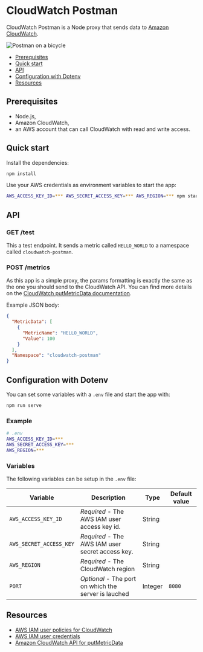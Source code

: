 # CloudWatch Postman

CloudWatch Postman is a Node proxy that sends data to [Amazon
CloudWatch](https://aws.amazon.com/cloudwatch/).

![Postman on a bicycle](https://user-images.githubusercontent.com/548778/57973195-5be7e680-79a5-11e9-9422-a8e59faa8384.gif)

- [Prerequisites](#prerequisites)
- [Quick start](#quick-start)
- [API](#api)
- [Configuration with Dotenv](#configuration-with-dotenv)
- [Resources](#resources)

## Prerequisites

- Node.js,
- Amazon CloudWatch,
- an AWS account that can call CloudWatch with read and write access.

## Quick start

Install the dependencies:

```sh
npm install
```

Use your AWS credentials as environment variables to start the app:

```sh
AWS_ACCESS_KEY_ID=*** AWS_SECRET_ACCESS_KEY=*** AWS_REGION=*** npm start
```

## API

### GET /test

This a test endpoint. It sends a metric called `HELLO_WORLD` to a namespace
called `cloudwatch-postman`.

### POST /metrics

As this app is a simple proxy, the params formatting is exactly the same as the
one you should send to the CloudWatch API. You can find more details on the
[CloudWatch putMetricData
documentation](https://docs.aws.amazon.com/AWSJavaScriptSDK/latest/AWS/CloudWatch.html#putMetricData-property).

Example JSON body:

```json
{
  "MetricData": [
    {
      "MetricName": "HELLO_WORLD",
      "Value": 100
    }
  ],
  "Namespace": "cloudwatch-postman"
}
```

## Configuration with Dotenv

You can set some variables with a `.env` file and start the app with:

```sh
npm run serve
```

### Example

```sh
# .env
AWS_ACCESS_KEY_ID=***
AWS_SECRET_ACCESS_KEY=***
AWS_REGION=***
```

### Variables

The following variables can be setup in the `.env` file:

Variable | Description | Type | Default value
--- | --- | --- | ---
`AWS_ACCESS_KEY_ID` | *Required* - The AWS IAM user access key id. | String |
`AWS_SECRET_ACCESS_KEY` | *Required* - The AWS IAM user secret access key. | String |
`AWS_REGION` | *Required* - The CloudWatch region | String |
`PORT` | *Optional* - The port on which the server is lauched | Integer | `8080`

## Resources

- [AWS IAM user policies for CloudWatch](https://docs.aws.amazon.com/AmazonCloudWatch/latest/logs/iam-identity-based-access-control-cwl.html)
- [AWS IAM user credentials](https://docs.aws.amazon.com/sdk-for-javascript/v2/developer-guide/getting-your-credentials.html)
- [Amazon CloudWatch API for putMetricData](https://docs.aws.amazon.com/AWSJavaScriptSDK/latest/AWS/CloudWatch.html#putMetricData-property)
